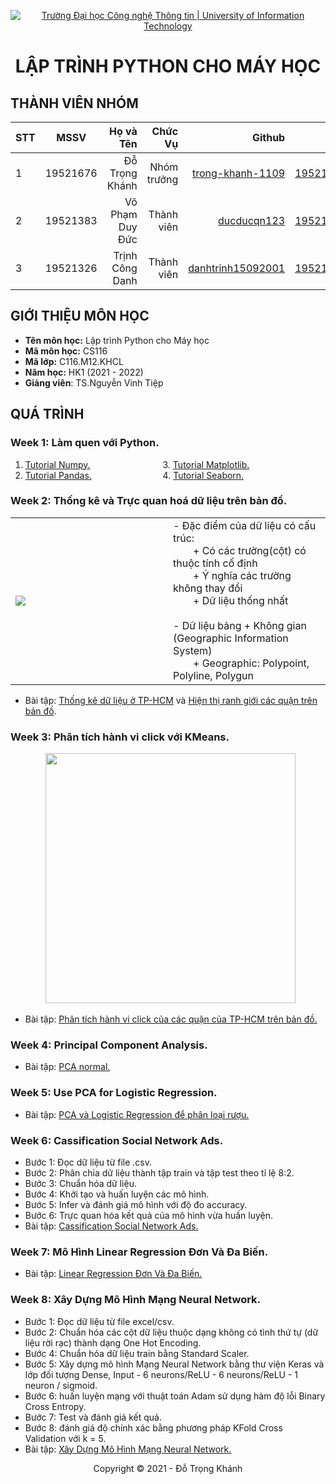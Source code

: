 <!-- Banner -->
<p align="center">
  <a href="https://www.uit.edu.vn/" title="Trường Đại học Công nghệ Thông tin" style="border: none;">
    <img src="https://i.imgur.com/WmMnSRt.png" alt="Trường Đại học Công nghệ Thông tin | University of Information Technology">
  </a>
</p>

<h1 align="center"><b>LẬP TRÌNH PYTHON CHO MÁY HỌC</b></h>

## THÀNH VIÊN NHÓM
| STT    | MSSV          | Họ và Tên              |Chức Vụ    | Github                                                  | Email                   |
| ------ |:-------------:| ----------------------:|----------:|--------------------------------------------------------:|-------------------------:
| 1      | 19521676      | Đỗ Trọng Khánh         |Nhóm trưởng|[trong-khanh-1109](https://github.com/trong-khanh-1109)  |19521676@gm.uit.edu.vn   |
| 2      | 19521383      | Võ Phạm Duy Đức        |Thành viên |[ducducqn123](https://github.com/ducducqn123)            |19521383@gm.uit.edu.vn   |
| 3      | 19521326      | Trịnh Công Danh        |Thành viên |[danhtrinh15092001](https://github.com/danhtrinh15092001)|19521326@gm.uit.edu.vn   |

## GIỚI THIỆU MÔN HỌC
* **Tên môn học:** Lập trình Python cho Máy học
* **Mã môn học:** CS116
* **Mã lớp:** C116.M12.KHCL
* **Năm học:** HK1 (2021 - 2022)
* **Giảng viên**: TS.Nguyễn Vinh Tiệp

## QUÁ TRÌNH
### Week 1: Làm quen với Python.
   1. [Tutorial Numpy.](Week_1/Tutorial_Numpy.ipynb) &emsp;&emsp;&emsp;&emsp;&emsp;&emsp;&emsp;&emsp;3. [Tutorial Matplotlib.](Week_1/Tutorial_Matplotlib.ipynb)
   2. [Tutorial Pandas.](Week_1/Tutorial_Pandas.ipynb) &emsp;&emsp;&emsp;&emsp;&emsp;&emsp;&emsp;&nbsp;&nbsp;&nbsp;4. [Tutorial Seaborn.](Week_1/Seaborn.ipynb)

### Week 2: Thống kê và Trực quan hoá dữ liệu trên bản đồ.
<table>
<tr>
  <td width='50%'>
    <img src='https://github.com/trong-khanh-1109/CS116.M12.KHCL/blob/ddb5fa11853bca660bb5c2b299f40a5e3a4109ae/Image/Week_2.png'></img>
  </td>
  <td>
    - Đặc điểm của dữ liệu có cấu trúc:</br>
    &emsp;&emsp;+ Có các trường(cột) có thuộc tính cố định</br>
    &emsp;&emsp;+ Ý nghĩa các trường không thay đổi</br>
    &emsp;&emsp;+ Dữ liệu thống nhất</br></br>
    - Dữ liệu bảng + Không gian (Geographic Information System)</br>
    &emsp;&emsp;+ Geographic: Polypoint, Polyline, Polygun</br>
  </td>
</tr>
  <table>
  
  - Bài tập: [Thống kê dữ liệu ở TP-HCM](Week_2/Thống_kê_dân_số_TPHCM.ipynb) và [Hiện thị ranh giới các quận trên bản đồ](Week_2/Hiển_thị_ranh_giới_quận_trên_bản_đồ.ipynb).
  
### Week 3: Phân tích hành vi click với KMeans.
  &emsp;&emsp;&emsp;&emsp;<img height=400 src='https://github.com/trong-khanh-1109/CS116.M12.KHCL/blob/86b5b5443b473b67e8f0eb98ec18d037b949e7ba/Image/week3.png'></img>
  
  - Bài tập: [Phân tích hành vi click của các quận của TP-HCM trên bản đồ.](https://github.com/trong-khanh-1109/CS116.M12.KHCL/blob/d3c6b14510918129373e294550cc6c9eb1d850c2/Week_3/Pha%CC%82n_ti%CC%81ch_ha%CC%80nh_vi_click_vo%CC%9B%CC%81i_KMeans.ipynb)

### Week 4: Principal Component Analysis.
- Bài tập: [PCA normal.](https://github.com/trong-khanh-1109/CS116.M12.KHCL/blob/929302dfdf9b663c53215b91cf3e46f7170727fe/Week_4/PCA_homework_normal.ipynb)

### Week 5: Use PCA for Logistic Regression.
- Bài tập: [PCA và Logistic Regression để phân loại rượu.](https://github.com/trong-khanh-1109/CS116.M12.KHCL/blob/2d4a945a324db20ed84f964ef98c2abad7424976/Week_5/PCA_for_classification.ipynb)

### Week 6: Cassification Social Network Ads.
  - Bước 1: Đọc dữ liệu từ file .csv.
  - Bước 2: Phân chia dữ liệu thành tập train và tập test theo tỉ lệ 8:2.
  - Bước 3: Chuẩn hóa dữ liệu.
  - Bước 4: Khởi tạo và huấn luyện các mô hình.
  - Bước 5: Infer và đánh giá mô hình với độ đo accuracy.
  - Bước 6: Trực quan hóa kết quả của mô hình vừa huấn luyện.
  - Bài tập: [Cassification Social Network Ads.](https://github.com/trong-khanh-1109/CS116.M12.KHCL/blob/e128551e73927f2b0f1f7c1fa1d4c81d0d49b04a/Week_6/Cassification_Social_Network_Ads.ipynb)

### Week 7: Mô Hình Linear Regression Đơn Và Đa Biến.
  - Bài tập: [Linear Regression Đơn Và Đa Biến.](https://github.com/trong-khanh-1109/CS116.M12.KHCL/blob/e6dfd22d013ffe03cdf50ccf59d6e41ef32f3d15/Week_7/Linear_Regression.ipynb)

### Week 8: Xây Dựng Mô Hình Mạng Neural Network.
  - Bước 1: Đọc dữ liệu từ file excel/csv.
  - Bước 2: Chuẩn hóa các cột dữ liệu thuộc dạng không có tình thứ tự (dữ liệu rời rạc) thành dạng One Hot Encoding.
  - Bước 4: Chuẩn hóa dữ liệu train bằng Standard Scaler.
  - Bước 5: Xây dựng mô hình Mạng Neural Network bằng thư viện Keras và lớp đối tượng Dense, Input - 6 neurons/ReLU - 6 neurons/ReLU - 1 neuron / sigmoid.
  - Bước 6: huấn luyện mạng với thuật toán Adam sử dụng hàm độ lỗi Binary Cross Entropy.
  - Bước 7: Test và đánh giá kết quả.
  - Bước 8: đánh giá độ chính xác bằng phương pháp KFold Cross Validation với k = 5.
  - Bài tập: [Xây Dựng Mô Hình Mạng Neural Network.](https://github.com/trong-khanh-1109/CS116.M12.KHCL/blob/c50a69617ecfbc1dd2d324fb7f27d73281db30b6/Week_8/Deep_Learning.ipynb)

<!-- Footer -->
<p align='center'>Copyright © 2021 - Đỗ Trọng Khánh</p>

